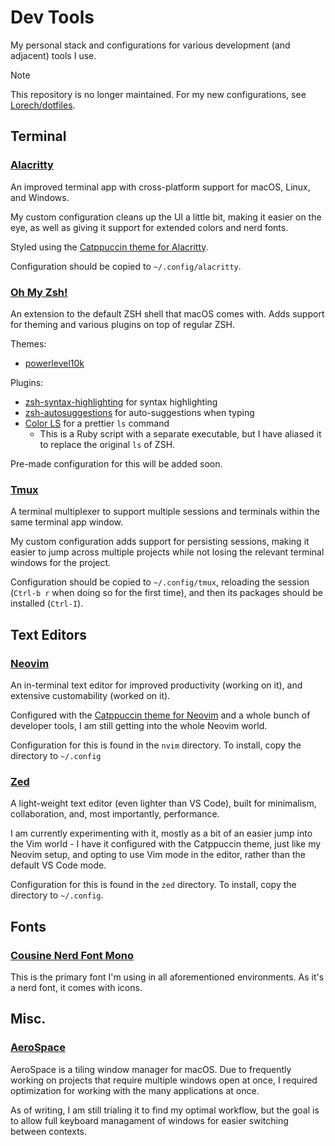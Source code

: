 # Dev Tools

My personal stack and configurations for various development (and adjacent) tools I use.

> [!NOTE]
>
> This repository is no longer maintained. For my new configurations, see [Lorech/dotfiles](https://github.com/Lorech/dotfiles).

## Terminal

### [Alacritty](https://github.com/alacritty/alacritty)

An improved terminal app with cross-platform support for macOS, Linux, and Windows.

My custom configuration cleans up the UI a little bit, making it easier on the eye, as well as giving it support for extended colors and nerd fonts.

Styled using the [Catppuccin theme for Alacritty](https://github.com/catppuccin/alacritty).

Configuration should be copied to `~/.config/alacritty`.

### [Oh My Zsh!](https://ohmyz.sh/)

An extension to the default ZSH shell that macOS comes with. Adds support for theming
and various plugins on top of regular ZSH.

Themes:

- [powerlevel10k](https://github.com/romkatv/powerlevel10k)

Plugins:

- [zsh-syntax-highlighting](https://github.com/zsh-users/zsh-syntax-highlighting) for syntax highlighting
- [zsh-autosuggestions](https://github.com/zsh-users/zsh-autosuggestions) for auto-suggestions when typing
- [Color LS](https://github.com/athityakumar/colorls) for a prettier `ls` command
  - This is a Ruby script with a separate executable, but I have aliased it to replace the original `ls` of ZSH.

Pre-made configuration for this will be added soon.

### [Tmux](https://github.com/tmux/tmux)

A terminal multiplexer to support multiple sessions and terminals within the same terminal app window.

My custom configuration adds support for persisting sessions, making it easier to jump across multiple projects while not losing the relevant terminal windows for the project.

Configuration should be copied to `~/.config/tmux`, reloading the session (`Ctrl-b r` when doing so for the first time), and then its packages should be installed (`Ctrl-I`).

## Text Editors

### [Neovim](https://neovim.io/)

An in-terminal text editor for improved productivity (working on it), and extensive customability (worked on it).

Configured with the [Catppuccin theme for Neovim](https://github.com/catppuccin/nvim) and a whole bunch of
developer tools, I am still getting into the whole Neovim world.

Configuration for this is found in the `nvim` directory. To install, copy the directory to `~/.config`

### [Zed](https://zed.dev/)

A light-weight text editor (even lighter than VS Code), built for minimalism, collaboration, and, most importantly, performance.

I am currently experimenting with it, mostly as a bit of an easier jump into the Vim world - I have it configured with the Catppuccin theme, just like my Neovim setup, and opting to use Vim mode in the editor, rather than the default VS Code mode.

Configuration for this is found in the `zed` directory. To install, copy the directory to `~/.config`.

## Fonts

### [Cousine Nerd Font Mono](https://www.nerdfonts.com/)

This is the primary font I'm using in all aforementioned environments. As it's a nerd font, it comes with icons.

## Misc.

### [AeroSpace](https://github.com/nikitabobko/AeroSpace)

AeroSpace is a tiling window manager for macOS. Due to frequently working on projects that require multiple windows open at once, I required optimization for working with the many applications at once.

As of writing, I am still trialing it to find my optimal workflow, but the goal is to allow full keyboard managament of windows for easier switching between contexts.

